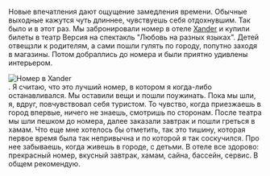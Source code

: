 Новые впечатления дают ощущение замедления времени. Обычные выходные кажутся чуть длиннее, чувствуешь себя отдохнувшим. Так было и в этот раз. Мы забронировали номер в отеле [Xander](https://www.tripadvisor.ru/Hotel_Review-g665310-d12611741-Reviews-Xander_Hotel-Tomsk_Tomsk_Oblast_Siberian_District.html) и купили билеты в театр Версия на спектакль "Любовь на разных языках". Детей отвещзли к родителям, а сами пошли гулять по городу, попутно заходя в магазины. Потом добраллись до номера и были приятно удивлены интерьером.
<div class="right"><img src="" alt="Номер в Xander" /></div>. Я считаю, что это лучший номер, в котором я когда-либо останавливался. Мы оставили вещи и пошли поужинать. Пока мы шли, я, вдруг, повчувствовал себя туристом. То чувство, когда приезжаешь в город впервые, ничего не знаешь, смотришь по сторонам. После театра мы шли пешком до номера, далее заказали завтрак и пошли греться в хамам.
Что еще мне хотелось бы отметить, так это тишину, которая первое время была так непривычна и по которой я так соскучился. Про нее забываешь, когда живешь в городе, с детьми. 
В отеле все здорово: прекрасный номер, вкусный завтрак, хамам, сайна, бассейн, сервис. В общем рекомендую.